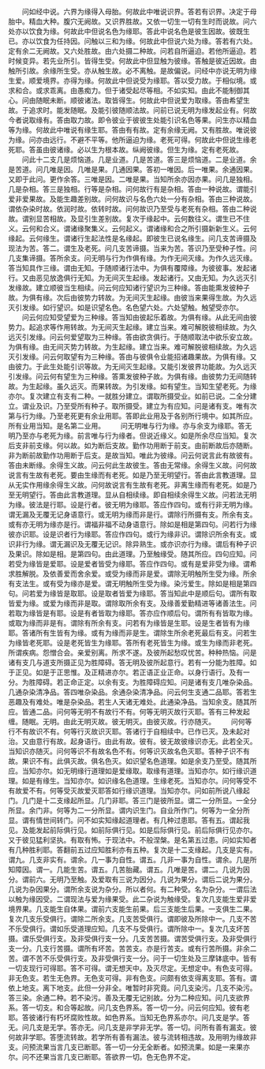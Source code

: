 <!-- { "loadSidebar": true } -->
　　问如经中说。六界为缘得入母胎。何故此中唯说识界。答若有识界。决定于母胎中。精血大种。腹穴无阙故。又识界胜故。又依一切生一切有生时而说故。问六处亦以饮食为缘。何故此中但说名色为缘耶。答此中说名色是彼生因故。彼既生已。亦以饮食为任持因。问触以三和为缘。何故此中但说六处为缘。答若有六处。定有余二无阙故。又六处胜故。由六处摄二种故。问若自所逼迫。若他所逼迫。若时候变异。若先业所引。皆得生受。何故此中但显触为彼缘。答触是彼近因故。由触所引故。余缘所生受。亦从触生故。必不离触。是故偏说。问经中亦说无明为缘生爱。顺爱境界。亦得为缘。何故此中但说受为缘耶。答以受力故。于相似境。或求和合。或求乖离。由愚痴力。但于诸受起尽等相。不如实知。由此不能制御其心。问由随眠未断。顺彼诸法。取皆得生。何故此中但说爱为取缘。答由希望生故。于追求时。能发随眠。及能引彼随顺法故。问前已说无明为缘发起业有。何故今者说取缘有。答由取力故。即令彼业于彼彼生处能引识名色等果。问生亦以精血等为缘。何故此中唯说有缘生耶。答由有有故。定有余缘无阙。又有胜故。唯说彼为缘。问亦由远行。不避不平等。他所逼迫为缘。老死可得。何故此中但说生缘老死耶。答虽由彼诸缘。必以生为根本故。纵阙彼缘。但生为缘。定有老死故。
　　问此十二支几是烦恼道。几是业道。几是苦道。答三是烦恼道。二是业道。余是苦道。问几唯是因。几唯是果。几通因果。答初一唯因。后一唯果。余通因果。又即于此问。更作余答。三唯是因。二唯是果。当知所余亦因亦果。问几是独相。几是杂相。答三是独相。行等是杂相。问何故行有是杂相。答由一种说故。谓能引爱非爱果故。及能生趣差别故。问何故识与名色六处一分有杂相。答由三种说故。谓依杂染时故。依润时故。依转时故。问何故识乃至受与老死有杂相。答由二种说故。谓别显苦相故。及显引生差别故。复次于缘起中。云何数往义。谓生已不住义。云何和合义。谓诸缘聚集义。云何起义。谓诸缘和合之所引摄新新生义。云何缘起。云何缘生。谓诸行生起法性是名缘起。即彼生已说名缘生。问几支苦谛摄及现法为苦。答二。谓生及老死。问几支苦谛摄。当来为苦。答识乃至受种子性。问几支集谛摄。答所余支。问无明与行为作俱有缘。为作无间灭缘。为作久远灭缘。答当知具作三缘。谓由无知。于随顺诸行法中。为俱有覆障缘。为彼彼事。发起诸行。又由恶见放逸俱行无知。为无间灭生起缘。发起诸行。又由无知。为久远灭引发缘故。建立顺彼当生相续。问云何应知诸行望识为三种缘。答由能熏发彼种子故。为俱有缘。次后由彼势力转故。为无间灭生起缘。由彼当来果得生故。为久远灭引发缘。如行望识。如是识望名色。名色望六处。六处望触。触望受亦尔。
　　问云何应知受望爱为三种缘。答当知由彼起乐着故。为俱有缘。从此无间由彼势力。起追求等作用转故。为无间灭生起缘。建立当来。难可解脱彼相续故。为久远灭引发缘。问云何爱望取为三种缘。答由欲贪俱行。于随顺取法中欲乐安立故。为俱有缘。由无间灭势力转故。为生起缘。建立当来。难可解脱彼相续故。为久远灭引发缘。问云何取望有为三种缘。答由与彼俱令业能招诸趣果故。为俱有缘。又由彼力。于此生处能引识等故。为无间灭生起缘。又能引发彼界功能故。为久远灭引发缘。问云何有望生为三种缘。答熏发彼种子故。为俱有缘。由彼势力无间随转故。为生起缘。虽久远灭。而果转故。为引发缘。如有望生。当知生望老死。为缘亦尔。复次建立有支有二种。一就胜分建立。谓取所摄受业。如前已说。二全分建立。谓业及识。乃至受所有种子。取所摄受。建立为有应知。问是诸有支。唯有次第与行为缘。乃至老死更有余业用耶。答即此业用及于各别所行境中。如其所应。所有业用当知。是名第二业用。
　　问无明唯与行为缘。亦与余支为缘耶。答无明乃至亦与老死为缘。前言唯与行为缘者。但说近缘义。如是所余尽应当知。复次后支非前支缘。何以故。如为断后支故。勤作功用断于前支。由前断故后亦随断。非为断前故勤作功用断于后支。是故当知。唯此为彼缘。问云何说言此有故彼有。答由未断缘。余得生义故。问云何此生故彼生。答由无常缘。余得生义故。问何故说言有生故有老死。要由生缘而有老死。如是乃至无明望行。答由此言教道理。显从无实作用缘余得生义故。问何故说言有生故有老死。非离生缘而有老死。如是乃至无明望行。答由此言教道理。显从自相续缘。即自相续余得生义故。问若法无明为缘。彼法是行耶。设是行者。彼无明为缘耶。答应作四句。或有行非无明为缘。谓无漏及无覆无记身语意行。或无明为缘而非是行。谓除行所摄有支。所余有支。或有亦无明为缘亦是行。谓福非福不动身语意行。除如是相是第四句。问若行为缘彼亦识耶。设是识者行为缘耶。答应作四句。或行为缘非识。谓除识所余有支。或识非行为缘。谓无漏识及无覆无记识。除异熟生。或亦识亦行为缘。谓后有种子识及果识。除如是相。是第四句。由此道理。乃至触缘受。随其所应。四句应知。问若受为缘皆是爱耶。设是爱者皆受为缘耶。答应作四句。或有是爱非受为缘。谓希求胜解脱。及依善爱而舍余爱。或受为缘而非是爱。谓除无明触所生受为缘。所余有支法生。或有受为缘亦是爱。谓无明触所生受为缘。染污爱生。除如是相是第四句。问若爱为缘皆是取耶。设是取者皆爱为缘耶。答当知此中是顺后句。谓所有取皆爱为缘。或爱为缘而非是取。谓除取所余有支。及缘善爱勤精进等诸善法生。问若取为缘皆是有耶。设是有者皆取为缘耶。答亦应作顺后句。谓所有有皆取为缘。或取为缘而非是有。谓除有所余有支。问若有为缘皆是生耶。设是生者皆有为缘耶。答诸所有生皆有为缘。或有为缘而非是生。谓除生所余老死最后有支。问若生为缘皆老死耶。设是老死皆生为缘耶。答所有老死皆生为缘。或生为缘而非老死。所谓疾病。怨憎合会。亲爱别离。所求不遂。及彼所起愁叹忧苦。种种热恼。问是诸有支几与道支所摄正见为胜障碍。答无明及彼所起意行。若有一分能为胜障。如于正见。如是于正思惟。及正精进亦尔。若正语正业正命。以身行语行。及有一分。为胜障碍。若正命正定。以余有支。为胜障碍应知。问是诸有支几唯杂染品。几通杂染清净品。答四唯杂染品。余通杂染清净品。问云何生支通二品耶。答若生恶趣及有难处。唯是杂染品。若生人天诸无难处。此通染净品。当知余支。随其所应。皆通二品。问何等无明不有故行不有。何等无明灭故行灭耶。答有三种发起缠。随眠。无明。由此无明灭故。彼无明灭。由彼灭故。行亦随灭。
　　问何等行不有故识不有。何等行灭故识灭耶。答诸行于自相续中。已作已灭。及未起对治。又由意行有故。起身语行。由此有故。彼有。彼无故彼缘识亦无。此若全灭。当知识亦随灭。问何等识不有故名色不有。何等识灭故名色灭耶。答种子识不有故。果识不有。此俱灭故。俱名色灭。如识望名色道理。如是余支乃至受。随其所应。当知亦尔。如无明缘行道理如是爱缘取。取缘有道理。当知亦尔。如行缘识道理。如是有缘生。当知亦尔。如识缘名色道理。生缘老死。当知亦尔。问何等受不有故爱不有。何等受灭故爱灭耶答如行缘识道理。当知亦尔。问如前所说八缘起门。几门是十二支缘起所显。几门非耶。答三门是彼所显。谓二一分所显。一全分所显。余门非。何等为二一分所显。谓内识生门。自业所作门。何等为一全分所显。谓有情世间转门。问不如实知缘起道理者。有几种过患耶。答有五。谓起我见。及能发起前际俱行见。如前际俱行见。如是后际俱行见。前后际俱行见亦尔。又于彼见猛利坚执。有取有怖。于现法中。不般涅槃。是名第五过患。问如实知者有几种胜利耶。答翻前五过应知胜利亦有五种。复次是十二支缘起。几支是实有。谓九。几支非实有。谓余。几一事为自性。谓五。几非一事为自性。谓余。几是所知障因。谓一。几能生苦。谓五。几苦胎藏。谓五。几唯是苦。谓二。几说为因分。谓前六。无明乃至触。及爱取有三说为因分。几说为果分。谓后二说为果分。几说为杂因果分。谓所余支说为杂分。所以者何。有二种受。名为杂分。一谓后法以触为缘因受。二谓现法与爱为缘果受。此二杂说为触缘受。复次几支能生爱非爱境界果。几支能生自体果。谓前六支能生前果。后三支能生后果。一支俱生二果。复次几支乐受俱行。谓除二所余支。几支苦受俱行。谓即彼及所除中一。几支不苦不乐受俱行。谓如乐受道理应知。几支不与受俱行。谓所除中一。复次几支坏苦摄。谓乐受俱行支。及非受俱行支一分。几支苦苦摄。谓苦受俱行支。及非受俱行支一分。几支行苦摄。谓所有坏苦。苦苦支。亦是行苦支。或有行苦所摄。非余二苦。谓不苦不乐受俱行支。及非受俱行支一分。问于一切生处及三摩钵底中。皆有一切支现行可得耶。答不可得。谓无想天中。及灭尽定。无想定中。有色支可得。非无色支。若生无色界。无色支可得。非有色支。问颇有依支得离支耶。答有。谓依上地支。离下地支。此但一分非全。唯暂时非究竟。问几支染污。几支不染污。答三染。余通二种。若不染污。善及无覆无记别故。分为二种应知。问几支欲界系。答一切支。和合等起故。问几支色界系。答一切一分。问云何应知。彼有老耶。答彼诸行有朽坏腐败性故。如色界系。当知无色界系亦尔。问几支是学。答无。问几支是无学。答亦无。问几支是非学非无学。答一切。问所有善有漏支。彼何故非学耶。答堕流转故。若学所有善有漏法。彼与流转相违故。及用明为缘故非支。问预流果当言几支已断耶。答一切一分无全断者。如预流果。如是一来果亦尔。问不还果当言几支已断耶。答欲界一切。色无色界不定。
